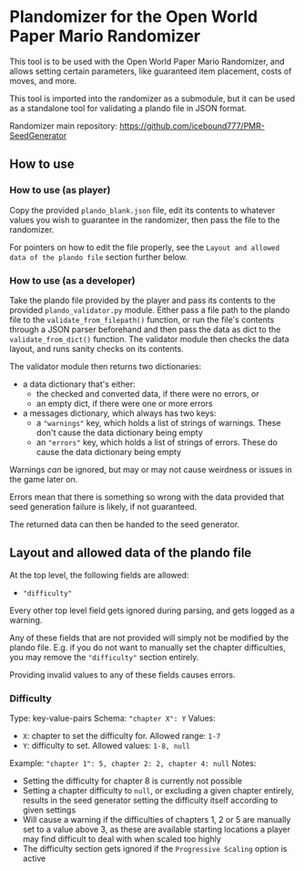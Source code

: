 # Plandomizer for the Open World Paper Mario Randomizer

This tool is to be used with the Open World Paper Mario Randomizer, and allows setting certain parameters, like guaranteed item placement, costs of moves, and more.

This tool is imported into the randomizer as a submodule, but it can be used as a standalone tool for validating a plando file in JSON format.

Randomizer main repository: <https://github.com/icebound777/PMR-SeedGenerator>

## How to use

### How to use (as player)

Copy the provided `plando_blank.json` file, edit its contents to whatever values you wish to guarantee in the randomizer, then pass the file to the randomizer.

For pointers on how to edit the file properly, see the `Layout and allowed data of the plando file` section further below.

### How to use (as a developer)

Take the plando file provided by the player and pass its contents to the provided `plando_validator.py` module. Either pass a file path to the plando file to the `validate_from_filepath()` function, or run the file's contents through a JSON parser beforehand and then pass the data as dict to the `validate_from_dict()` function. The validator module then checks the data layout, and runs sanity checks on its contents.

The validator module then returns two dictionaries:

* a data dictionary that's either:
  * the checked and converted data, if there were no errors, or
  * an empty dict, if there were one or more errors
* a messages dictionary, which always has two keys:
  * a `"warnings"` key, which holds a list of strings of warnings. These don't cause the data dictionary being empty
  * an `"errors"` key, which holds a list of strings of errors. These do cause the data dictionary being empty

Warnings *can* be ignored, but may or may not cause weirdness or issues in the game later on.

Errors mean that there is something so wrong with the data provided that seed generation failure is likely, if not guaranteed.

The returned data can then be handed to the seed generator.

## Layout and allowed data of the plando file

At the top level, the following fields are allowed:

* `"difficulty"`

Every other top level field gets ignored during parsing, and gets logged as a warning.

Any of these fields that are not provided will simply not be modified by the plando file. E.g. if you do not want to manually set the chapter difficulties, you may remove the `"difficulty"` section entirely.

Providing invalid values to any of these fields causes errors.

### Difficulty

Type: key-value-pairs
Schema: `"chapter X": Y`
Values:

* `X`: chapter to set the difficulty for. Allowed range: `1-7`
* `Y`: difficulty to set. Allowed values: `1-8, null`

Example: `"chapter 1": 5, chapter 2: 2, chapter 4: null`
Notes:

* Setting the difficulty for chapter 8 is currently not possible
* Setting a chapter difficulty to `null`, or excluding a given chapter entirely, results in the seed generator setting the difficulty itself according to given settings
* Will cause a warning if the difficulties of chapters 1, 2 or 5 are manually set to a value above 3, as these are available starting locations a player may find difficult to deal with when scaled too highly
* The difficulty section gets ignored if the `Progressive Scaling` option is active
